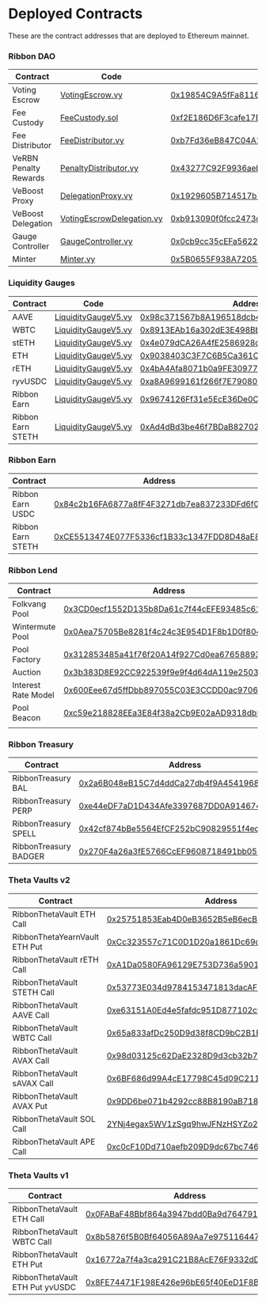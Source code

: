 # Deployed Contracts

These are the contract addresses that are deployed to Ethereum mainnet.

### Ribbon DAO

<table><thead><tr><th>Contract</th><th width="232.66666666666666">Code</th><th>Address</th></tr></thead><tbody><tr><td>Voting Escrow</td><td><a href="https://github.com/ribbon-finance/governance/blob/main/contracts/rbn-staking/VotingEscrow.vy">VotingEscrow.vy</a></td><td><a href="https://etherscan.io/address/0x19854C9A5fFa8116f48f984bDF946fB9CEa9B5f7">0x19854C9A5fFa8116f48f984bDF946fB9CEa9B5f7</a></td></tr><tr><td>Fee Custody</td><td><a href="https://github.com/ribbon-finance/governance/blob/main/contracts/rbn-staking/FeeCustody.sol">FeeCustody.sol</a></td><td><a href="https://etherscan.io/address/0xf2E186D6F3cafe17BCc89c50133CFbc2DB6CF55a">0xf2E186D6F3cafe17BCc89c50133CFbc2DB6CF55a</a></td></tr><tr><td>Fee Distributor</td><td><a href="https://github.com/ribbon-finance/governance/blob/main/contracts/rbn-staking/FeeDistributor.vy">FeeDistributor.vy</a></td><td><a href="https://etherscan.io/address/0xb7Fd36eB847C04A144FAb717e85B94DA1d8c9b4e">0xb7Fd36eB847C04A144FAb717e85B94DA1d8c9b4e</a></td></tr><tr><td>VeRBN Penalty Rewards</td><td><a href="https://github.com/ribbon-finance/governance/blob/main/contracts/rbn-staking/PenaltyDistributor.vy">PenaltyDistributor.vy</a></td><td><a href="https://etherscan.io/address/0x43277C92F9936aeb5d6A2713a44Cd2f096f171cC">0x43277C92F9936aeb5d6A2713a44Cd2f096f171cC</a></td></tr><tr><td>VeBoost Proxy</td><td><a href="https://github.com/ribbon-finance/governance/blob/main/contracts/rbn-staking/DelegationProxy.vy">DelegationProxy.vy</a></td><td><a href="https://etherscan.io/address/0x1929605B714517b76bB733198E0f3C3D4ab08608">0x1929605B714517b76bB733198E0f3C3D4ab08608</a></td></tr><tr><td>VeBoost Delegation</td><td><a href="https://github.com/ribbon-finance/governance/blob/main/contracts/rbn-staking/VotingEscrowDelegation.vy">VotingEscrowDelegation.vy</a></td><td><a href="https://etherscan.io/address/0xb913090f0fcc2473dfcceaf41653a806bcb85fab">0xb913090f0fcc2473dfcceaf41653a806bcb85fab</a></td></tr><tr><td>Gauge Controller</td><td><a href="https://github.com/ribbon-finance/governance/blob/main/contracts/rbn-staking/GaugeController.vy">GaugeController.vy</a></td><td><a href="https://etherscan.io/address/0x0cb9cc35cEFa5622E8d25aF36dD56DE142eF6415">0x0cb9cc35cEFa5622E8d25aF36dD56DE142eF6415</a></td></tr><tr><td>Minter</td><td><a href="https://github.com/ribbon-finance/governance/blob/main/contracts/tvl-staking/Minter.vy">Minter.vy</a></td><td><a href="https://etherscan.io/address/0x5B0655F938A72052c46d2e94D206ccB6FF625A3A">0x5B0655F938A72052c46d2e94D206ccB6FF625A3A</a></td></tr></tbody></table>

### Liquidity Gauges

| Contract          | Code                                                                                                                    | Address                                                                                                               |
| ----------------- | ----------------------------------------------------------------------------------------------------------------------- | --------------------------------------------------------------------------------------------------------------------- |
| AAVE              | [LiquidityGaugeV5.vy](https://github.com/ribbon-finance/governance/blob/main/contracts/tvl-staking/LiquidityGaugeV5.vy) | [0x98c371567b8A196518dcb4A4383387A2C7339382](https://etherscan.io/address/0x98c371567b8A196518dcb4A4383387A2C7339382) |
| WBTC              | [LiquidityGaugeV5.vy](https://github.com/ribbon-finance/governance/blob/main/contracts/tvl-staking/LiquidityGaugeV5.vy) | [0x8913EAb16a302dE3E498BbA39940e7A55c0B9325](https://etherscan.io/address/0x8913EAb16a302dE3E498BbA39940e7A55c0B9325) |
| stETH             | [LiquidityGaugeV5.vy](https://github.com/ribbon-finance/governance/blob/main/contracts/tvl-staking/LiquidityGaugeV5.vy) | [0x4e079dCA26A4fE2586928c1319b20b1bf9f9be72](https://etherscan.io/address/0x4e079dCA26A4fE2586928c1319b20b1bf9f9be72) |
| ETH               | [LiquidityGaugeV5.vy](https://github.com/ribbon-finance/governance/blob/main/contracts/tvl-staking/LiquidityGaugeV5.vy) | [0x9038403C3F7C6B5Ca361C82448DAa48780D7C8Bd](https://etherscan.io/address/0x9038403C3F7C6B5Ca361C82448DAa48780D7C8Bd) |
| rETH              | [LiquidityGaugeV5.vy](https://github.com/ribbon-finance/governance/blob/main/contracts/tvl-staking/LiquidityGaugeV5.vy) | [0x4bA4Afa8071b0a9FE3097700cdadE02DD0e16fd0](https://etherscan.io/address/0x4bA4Afa8071b0a9FE3097700cdadE02DD0e16fd0) |
| ryvUSDC           | [LiquidityGaugeV5.vy](https://github.com/ribbon-finance/governance/blob/main/contracts/tvl-staking/LiquidityGaugeV5.vy) | [0xa8A9699161f266f7E79080ca0b65210820BE8732](https://etherscan.io/address/0xa8A9699161f266f7E79080ca0b65210820BE8732) |
| Ribbon Earn       | [LiquidityGaugeV5.vy](https://github.com/ribbon-finance/governance/blob/main/contracts/tvl-staking/LiquidityGaugeV5.vy) | [0x9674126Ff31e5EcE36De0CF03A49351a7C814587](https://etherscan.io/address/0x9674126ff31e5ece36de0cf03a49351a7c814587) |
| Ribbon Earn STETH | [LiquidityGaugeV5.vy](https://github.com/ribbon-finance/governance/blob/main/contracts/tvl-staking/LiquidityGaugeV5.vy) | [0xAd4dBd3be46f7BDaB82702b581b1d4C5f584741a](https://etherscan.io/address/0xAd4dBd3be46f7BDaB82702b581b1d4C5f584741a) |

### Ribbon Earn

| Contract          | Address                                                                                                               |
| ----------------- | --------------------------------------------------------------------------------------------------------------------- |
| Ribbon Earn USDC  | [0x84c2b16FA6877a8fF4F3271db7ea837233DFd6f0](https://etherscan.io/address/0x84c2b16fa6877a8ff4f3271db7ea837233dfd6f0) |
| Ribbon Earn STETH | [0xCE5513474E077F5336cf1B33c1347FDD8D48aE8c](https://etherscan.io/address/0xCE5513474E077F5336cf1B33c1347FDD8D48aE8c) |

### Ribbon Lend

| Contract            | Address                                                                                                               |
| ------------------- | --------------------------------------------------------------------------------------------------------------------- |
| Folkvang Pool       | [0x3CD0ecf1552D135b8Da61c7f44cEFE93485c616d](https://etherscan.io/token/0x3CD0ecf1552D135b8Da61c7f44cEFE93485c616d)   |
| Wintermute Pool     | [0x0Aea75705Be8281f4c24c3E954D1F8b1D0f8044C](https://etherscan.io/token/0x0Aea75705Be8281f4c24c3E954D1F8b1D0f8044C)   |
| Pool Factory        | [0x312853485a41f76f20A14f927Cd0ea676588936C](https://etherscan.io/address/0x312853485a41f76f20A14f927Cd0ea676588936C) |
| Auction             | [0x3b383D8E92CC922539f9e9f4d64dA119e250334A](https://etherscan.io/address/0x3b383D8E92CC922539f9e9f4d64dA119e250334A) |
| Interest Rate Model | [0x600Eee67d5ffDbb897055C03E3CCDD0ac9706C8e](https://etherscan.io/address/0x600Eee67d5ffDbb897055C03E3CCDD0ac9706C8e) |
| Pool Beacon         | [0xc59e218828EEa3E84f38a2Cb9E02aAD9318db57a](https://etherscan.io/address/0xc59e218828EEa3E84f38a2Cb9E02aAD9318db57a) |
|                     |                                                                                                                       |

### Ribbon Treasury

| Contract              | Address                                                                                                               |
| --------------------- | --------------------------------------------------------------------------------------------------------------------- |
| RibbonTreasury BAL    | [0x2a6B048eB15C7d4ddCa27db4f9A454196898A0Fe](https://etherscan.io/address/0x2a6b048eb15c7d4ddca27db4f9a454196898a0fe) |
| RibbonTreasury PERP   | [0xe44eDF7aD1D434Afe3397687DD0A914674F2E405](https://etherscan.io/address/0xe44eDF7aD1D434Afe3397687DD0A914674F2E405) |
| RibbonTreasury SPELL  | [0x42cf874bBe5564EfCF252bC90829551f4ec639DC](https://etherscan.io/address/0x42cf874bBe5564EfCF252bC90829551f4ec639DC) |
| RibbonTreasury BADGER | [0x270F4a26a3fE5766CcEF9608718491bb057Be238](https://etherscan.io/address/0x270f4a26a3fe5766ccef9608718491bb057be238) |

### Theta Vaults v2

| Contract                      | Address                                                                                                                 |
| ----------------------------- | ----------------------------------------------------------------------------------------------------------------------- |
| RibbonThetaVault ETH Call     | [0x25751853Eab4D0eB3652B5eB6ecB102A2789644B](https://etherscan.io/address/0x25751853Eab4D0eB3652B5eB6ecB102A2789644B)   |
| RibbonThetaYearnVault ETH Put | [0xCc323557c71C0D1D20a1861Dc69c06C5f3cC9624](https://etherscan.io/address/0xCc323557c71C0D1D20a1861Dc69c06C5f3cC9624)   |
| RibbonThetaVault rETH Call    | [0xA1Da0580FA96129E753D736a5901C31Df5eC5edf](https://etherscan.io/address/0xa1da0580fa96129e753d736a5901c31df5ec5edf)   |
| RibbonThetaVault STETH Call   | [0x53773E034d9784153471813dacAFF53dBBB78E8c](https://etherscan.io/address/0x53773E034d9784153471813dacAFF53dBBB78E8c)   |
| RibbonThetaVault AAVE Call    | [0xe63151A0Ed4e5fafdc951D877102cf0977Abd365](https://etherscan.io/address/0xe63151A0Ed4e5fafdc951D877102cf0977Abd365)   |
| RibbonThetaVault WBTC Call    | [0x65a833afDc250D9d38f8CD9bC2B1E3132dB13B2F](https://etherscan.io/address/0x65a833afDc250D9d38f8CD9bC2B1E3132dB13B2F)   |
| RibbonThetaVault AVAX Call    | [0x98d03125c62DaE2328D9d3cb32b7B969e6a87787](https://snowtrace.io/address/0x98d03125c62dae2328d9d3cb32b7b969e6a87787)   |
| RibbonThetaVault sAVAX Call   | [0x6BF686d99A4cE17798C45d09C21181fAc29A9fb3](https://snowtrace.io/address/0x6BF686d99A4cE17798C45d09C21181fAc29A9fb3)   |
| RibbonThetaVault AVAX Put     | [0x9DD6be071b4292cc88B8190aB718329adEA3E3a3](https://snowtrace.io/address/0x9dd6be071b4292cc88b8190ab718329adea3e3a3)   |
| RibbonThetaVault SOL Call     | [2YNj4egax5WV1zSgq9hwJFNzHSYZo2rU7S8BZuMdQMKW](https://solscan.io/account/2YNj4egax5WV1zSgq9hwJFNzHSYZo2rU7S8BZuMdQMKW) |
| RibbonThetaVault APE Call     | [0xc0cF10Dd710aefb209D9dc67bc746510ffd98A53](https://etherscan.io/address/0xc0cF10Dd710aefb209D9dc67bc746510ffd98A53)   |

### Theta Vaults v1

| Contract                        | Address                                                                                                               |
| ------------------------------- | --------------------------------------------------------------------------------------------------------------------- |
| RibbonThetaVault ETH Call       | [0x0FABaF48Bbf864a3947bdd0Ba9d764791a60467A](https://etherscan.io/address/0x0FABaF48Bbf864a3947bdd0Ba9d764791a60467A) |
| RibbonThetaVault WBTC Call      | [0x8b5876f5B0Bf64056A89Aa7e97511644758c3E8c](https://etherscan.io/address/0x8b5876f5B0Bf64056A89Aa7e97511644758c3E8c) |
| RibbonThetaVault ETH Put        | [0x16772a7f4a3ca291C21B8AcE76F9332dDFfbb5Ef](https://etherscan.io/address/0x16772a7f4a3ca291C21B8AcE76F9332dDFfbb5Ef) |
| RibbonThetaVault ETH Put yvUSDC | [0x8FE74471F198E426e96bE65f40EeD1F8BA96e54f](https://etherscan.io/address/0x8FE74471F198E426e96bE65f40EeD1F8BA96e54f) |
